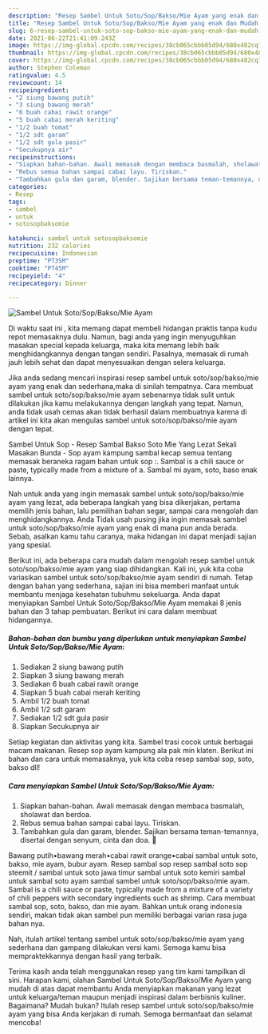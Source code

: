 ```yaml
---
description: "Resep Sambel Untuk Soto/Sop/Bakso/Mie Ayam yang enak dan Mudah Dibuat"
title: "Resep Sambel Untuk Soto/Sop/Bakso/Mie Ayam yang enak dan Mudah Dibuat"
slug: 6-resep-sambel-untuk-soto-sop-bakso-mie-ayam-yang-enak-dan-mudah-dibuat
date: 2021-06-22T21:41:09.243Z
image: https://img-global.cpcdn.com/recipes/38cb065cbbb05d94/680x482cq70/sambel-untuk-sotosopbaksomie-ayam-foto-resep-utama.jpg
thumbnail: https://img-global.cpcdn.com/recipes/38cb065cbbb05d94/680x482cq70/sambel-untuk-sotosopbaksomie-ayam-foto-resep-utama.jpg
cover: https://img-global.cpcdn.com/recipes/38cb065cbbb05d94/680x482cq70/sambel-untuk-sotosopbaksomie-ayam-foto-resep-utama.jpg
author: Stephen Coleman
ratingvalue: 4.5
reviewcount: 14
recipeingredient:
- "2 siung bawang putih"
- "3 siung bawang merah"
- "6 buah cabai rawit orange"
- "5 buah cabai merah keriting"
- "1/2 buah tomat"
- "1/2 sdt garam"
- "1/2 sdt gula pasir"
- "Secukupnya air"
recipeinstructions:
- "Siapkan bahan-bahan. Awali memasak dengan membaca basmalah, sholawat dan berdoa."
- "Rebus semua bahan sampai cabai layu. Tiriskan."
- "Tambahkan gula dan garam, blender. Sajikan bersama teman-temannya, disertai dengan senyum, cinta dan doa. 🖤"
categories:
- Resep
tags:
- sambel
- untuk
- sotosopbaksomie

katakunci: sambel untuk sotosopbaksomie 
nutrition: 232 calories
recipecuisine: Indonesian
preptime: "PT35M"
cooktime: "PT45M"
recipeyield: "4"
recipecategory: Dinner

---
```



![Sambel Untuk Soto/Sop/Bakso/Mie Ayam](https://img-global.cpcdn.com/recipes/38cb065cbbb05d94/680x482cq70/sambel-untuk-sotosopbaksomie-ayam-foto-resep-utama.jpg)

Di waktu  saat ini , kita memang dapat membeli hidangan praktis tanpa kudu repot memasaknya dulu. Namun, bagi anda yang ingin menyuguhkan masakan special kepada keluarga, maka kita memang lebih baik menghidangkannya dengan tangan sendiri. Pasalnya, memasak di rumah jauh lebih sehat dan dapat menyesuaikan dengan selera keluarga.

Jika anda sedang mencari inspirasi resep sambel untuk soto/sop/bakso/mie ayam yang enak dan sederhana,maka di sinilah tempatnya. Cara membuat sambel untuk soto/sop/bakso/mie ayam  sebenarnya tidak sulit untuk dilakukan jika kamu melakukannya dengan langkah yang tepat. Namun, anda tidak usah cemas akan tidak berhasil dalam membuatnya 
karena di artikel ini kita akan mengulas sambel untuk soto/sop/bakso/mie ayam dengan tepat.  

Sambel Untuk Sop - Resep Sambal Bakso Soto Mie Yang Lezat Sekali Masakan Bunda - Sop ayam kampung sambal kecap semua tentang memasak beraneka ragam bahan untuk sop :. Sambal is a chili sauce or paste, typically made from a mixture of a. Sambal mi ayam, soto, baso enak lainnya.

Nah untuk anda yang ingin memasak sambel untuk soto/sop/bakso/mie ayam yang lezat, ada beberapa langkah yang bisa dikerjakan, pertama memilih jenis bahan, lalu pemilihan bahan segar, sampai cara mengolah dan menghidangkannya. Anda Tidak usah pusing jika ingin memasak sambel untuk soto/sop/bakso/mie ayam yang enak di mana pun anda berada. Sebab, asalkan kamu  tahu caranya, maka hidangan ini dapat menjadi sajian yang spesial.

Berikut ini, ada beberapa cara mudah dalam mengolah resep sambel untuk soto/sop/bakso/mie ayam yang siap dihidangkan. Kali ini, yuk kita coba variasikan sambel untuk soto/sop/bakso/mie ayam sendiri di rumah. Tetap dengan bahan yang sederhana, sajian ini bisa memberi manfaat untuk membantu menjaga kesehatan tubuhmu sekeluarga. Anda dapat menyiapkan Sambel Untuk Soto/Sop/Bakso/Mie Ayam memakai 8 jenis bahan dan 3 tahap pembuatan. Berikut ini cara dalam membuat hidangannya.

<!--inarticleads1-->

##### Bahan-bahan dan bumbu yang diperlukan untuk menyiapkan Sambel Untuk Soto/Sop/Bakso/Mie Ayam:

1. Sediakan 2 siung bawang putih
1. Siapkan 3 siung bawang merah
1. Sediakan 6 buah cabai rawit orange
1. Siapkan 5 buah cabai merah keriting
1. Ambil 1/2 buah tomat
1. Ambil 1/2 sdt garam
1. Sediakan 1/2 sdt gula pasir
1. Siapkan Secukupnya air


Setiap kegiatan dan aktivitas yang kita. Sambel trasi cocok untuk berbagai macam makanan. Resep sop ayam kampung ala pak min klaten. Berikut ini bahan dan cara untuk memasaknya, yuk kita coba resep sambal sop, soto, bakso dll! 

<!--inarticleads2-->

##### Cara menyiapkan Sambel Untuk Soto/Sop/Bakso/Mie Ayam:

1. Siapkan bahan-bahan. Awali memasak dengan membaca basmalah, sholawat dan berdoa.
1. Rebus semua bahan sampai cabai layu. Tiriskan.
1. Tambahkan gula dan garam, blender. Sajikan bersama teman-temannya, disertai dengan senyum, cinta dan doa. 🖤


Bawang putih•bawang merah•cabai rawit orange•cabai sambal untuk soto, bakso, mie ayam, bubur ayam. Resep sambal sop resep sambal soto sop steemit / sambal untuk soto jawa timur sambal untuk soto kemiri sambal untuk sambal soto ayam sambal sambel untuk soto/sop/bakso/mie ayam. Sambal is a chili sauce or paste, typically made from a mixture of a variety of chili peppers with secondary ingredients such as shrimp. Cara membuat sambal sop, soto, bakso, dan mie ayam. Bahkan untuk orang indonesia sendiri, makan tidak akan sambel pun memiliki berbagai varian rasa juga bahan nya. 

Nah, itulah artikel tentang  sambel untuk soto/sop/bakso/mie ayam  yang sederhana dan gampang dilakukan versi kami. Semoga kamu bisa mempraktekkannya dengan hasil yang terbaik. 

Terima kasih anda telah menggunakan resep yang tim kami tampilkan di sini. Harapan kami, olahan  Sambel Untuk Soto/Sop/Bakso/Mie Ayam yang mudah di atas dapat membantu Anda menyiapkan makanan yang lezat untuk keluarga/teman maupun menjadi inspirasi dalam berbisnis kuliner. Bagaimana? Mudah bukan? Itulah resep sambel untuk soto/sop/bakso/mie ayam yang bisa Anda kerjakan di rumah. Semoga bermanfaat dan selamat mencoba!

